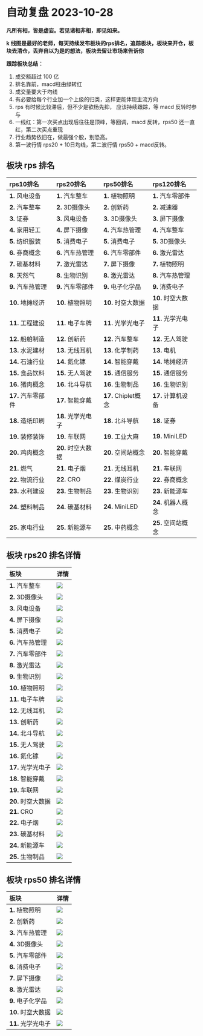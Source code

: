 # 自动复盘 2023-10-28

**凡所有相，皆是虚妄。若见诸相非相，即见如来。**

**k 线图是最好的老师，每天持续发布板块的rps排名，追踪板块，板块来开仓，板块去清仓，丢弃自以为是的想法，板块去留让市场来告诉你**
        
**跟踪板块总结：**
1. 成交额超过 100 亿
2. 排名靠前，macd柱由绿转红
3. 成交量要大于均线
4. 有必要给每个行业加一个上级的归类，这样更能体现主流方向
5. rps 有时候比较滞后，但不少是欲杨先抑， 应该持续跟踪，等 macd 反转时参与
6. 一线红：第一次买点出现后往往是顶峰，等回调，macd 反转，rps50 还一直红，第二次买点重现
7. 行业趋势依旧在，做最强个股，别恐高。
8. 第一波行情 rps20 + 10日均线，第二波行情 rps50 + macd反转。
        
## 板块 rps 排名
| rps10排名          | rps20排名          | rps50排名           | rps120排名         |
|:-------------------|:-------------------|:--------------------|:-------------------|
| **1.** 风电设备    | **1.** 汽车整车    | **1.** 植物照明     | **1.** 汽车零部件  |
| **2.** 汽车整车    | **2.** 3D摄像头    | **2.** 创新药       | **2.** 减速器      |
| **3.** 证券        | **3.** 风电设备    | **3.** 3D摄像头     | **3.** 屏下摄像    |
| **4.** 家用轻工    | **4.** 屏下摄像    | **4.** 汽车热管理   | **4.** 汽车整车    |
| **5.** 纺织服装    | **5.** 消费电子    | **5.** 消费电子     | **5.** 3D摄像头    |
| **6.** 券商概念    | **6.** 汽车热管理  | **6.** 汽车零部件   | **6.** 激光雷达    |
| **7.** 碳基材料    | **7.** 激光雷达    | **7.** 屏下摄像     | **7.** 植物照明    |
| **8.** 天然气      | **8.** 生物识别    | **8.** 激光雷达     | **8.** 汽车热管理  |
| **9.** 汽车热管理  | **9.** 汽车零部件  | **9.** 电子化学品   | **9.** 消费电子    |
| **10.** 地摊经济   | **10.** 植物照明   | **10.** 时空大数据  | **10.** 时空大数据 |
| **11.** 工程建设   | **11.** 电子车牌   | **11.** 光学光电子  | **11.** 光学光电子 |
| **12.** 船舶制造   | **12.** 创新药     | **12.** 汽车整车    | **12.** 无人驾驶   |
| **13.** 水泥建材   | **13.** 无线耳机   | **13.** 化学制药    | **13.** 电机       |
| **14.** 石油行业   | **14.** 氮化镓     | **14.** 智能穿戴    | **14.** 地摊经济   |
| **15.** 食品饮料   | **15.** 无人驾驶   | **15.** 通信服务    | **15.** 通信服务   |
| **16.** 猪肉概念   | **16.** 北斗导航   | **16.** 生物制品    | **16.** 生物识别   |
| **17.** 汽车零部件 | **17.** 智能穿戴   | **17.** Chiplet概念 | **17.** 计算机设备 |
| **18.** 造纸印刷   | **18.** 光学光电子 | **18.** 北斗导航    | **18.** 证券       |
| **19.** 装修装饰   | **19.** 车联网     | **19.** 工业大麻    | **19.** MiniLED    |
| **20.** 鸡肉概念   | **20.** 时空大数据 | **20.** 空间站概念  | **20.** 智能穿戴   |
| **21.** 燃气       | **21.** 电子烟     | **21.** 无线耳机    | **21.** 车联网     |
| **22.** 物流行业   | **22.** CRO        | **22.** 煤炭行业    | **22.** 券商概念   |
| **23.** 水利建设   | **23.** 生物制品   | **23.** 生物识别    | **23.** 新能源车   |
| **24.** 塑料制品   | **24.** 碳基材料   | **24.** MiniLED     | **24.** 机器人概念 |
| **25.** 家电行业   | **25.** 新能源车   | **25.** 中药概念    | **25.** 空间站概念 |
## 板块 rps20 排名详情
| 板块               | 详情                                                                                                 |
|:-------------------|:-----------------------------------------------------------------------------------------------------|
| **1.** 汽车整车    | ![](https://sykent-blog-image.oss-cn-beijing.aliyuncs.com/quant/image/2023/10/1698480179232-tmp.jpg) |
| **2.** 3D摄像头    | ![](https://sykent-blog-image.oss-cn-beijing.aliyuncs.com/quant/image/2023/10/1698480180794-tmp.jpg) |
| **3.** 风电设备    | ![](https://sykent-blog-image.oss-cn-beijing.aliyuncs.com/quant/image/2023/10/1698480181835-tmp.jpg) |
| **4.** 屏下摄像    | ![](https://sykent-blog-image.oss-cn-beijing.aliyuncs.com/quant/image/2023/10/1698480182874-tmp.jpg) |
| **5.** 消费电子    | ![](https://sykent-blog-image.oss-cn-beijing.aliyuncs.com/quant/image/2023/10/1698480183885-tmp.jpg) |
| **6.** 汽车热管理  | ![](https://sykent-blog-image.oss-cn-beijing.aliyuncs.com/quant/image/2023/10/1698480184867-tmp.jpg) |
| **7.** 汽车零部件  | ![](https://sykent-blog-image.oss-cn-beijing.aliyuncs.com/quant/image/2023/10/1698480185890-tmp.jpg) |
| **8.** 激光雷达    | ![](https://sykent-blog-image.oss-cn-beijing.aliyuncs.com/quant/image/2023/10/1698480186824-tmp.jpg) |
| **9.** 生物识别    | ![](https://sykent-blog-image.oss-cn-beijing.aliyuncs.com/quant/image/2023/10/1698480187826-tmp.jpg) |
| **10.** 植物照明   | ![](https://sykent-blog-image.oss-cn-beijing.aliyuncs.com/quant/image/2023/10/1698480188776-tmp.jpg) |
| **11.** 电子车牌   | ![](https://sykent-blog-image.oss-cn-beijing.aliyuncs.com/quant/image/2023/10/1698480189780-tmp.jpg) |
| **12.** 无线耳机   | ![](https://sykent-blog-image.oss-cn-beijing.aliyuncs.com/quant/image/2023/10/1698480190723-tmp.jpg) |
| **13.** 创新药     | ![](https://sykent-blog-image.oss-cn-beijing.aliyuncs.com/quant/image/2023/10/1698480191720-tmp.jpg) |
| **14.** 北斗导航   | ![](https://sykent-blog-image.oss-cn-beijing.aliyuncs.com/quant/image/2023/10/1698480192696-tmp.jpg) |
| **15.** 无人驾驶   | ![](https://sykent-blog-image.oss-cn-beijing.aliyuncs.com/quant/image/2023/10/1698480193758-tmp.jpg) |
| **16.** 氮化镓     | ![](https://sykent-blog-image.oss-cn-beijing.aliyuncs.com/quant/image/2023/10/1698480194811-tmp.jpg) |
| **17.** 光学光电子 | ![](https://sykent-blog-image.oss-cn-beijing.aliyuncs.com/quant/image/2023/10/1698480195731-tmp.jpg) |
| **18.** 智能穿戴   | ![](https://sykent-blog-image.oss-cn-beijing.aliyuncs.com/quant/image/2023/10/1698480196778-tmp.jpg) |
| **19.** 车联网     | ![](https://sykent-blog-image.oss-cn-beijing.aliyuncs.com/quant/image/2023/10/1698480197716-tmp.jpg) |
| **20.** 时空大数据 | ![](https://sykent-blog-image.oss-cn-beijing.aliyuncs.com/quant/image/2023/10/1698480198583-tmp.jpg) |
| **21.** CRO        | ![](https://sykent-blog-image.oss-cn-beijing.aliyuncs.com/quant/image/2023/10/1698480199518-tmp.jpg) |
| **22.** 电子烟     | ![](https://sykent-blog-image.oss-cn-beijing.aliyuncs.com/quant/image/2023/10/1698480200499-tmp.jpg) |
| **23.** 碳基材料   | ![](https://sykent-blog-image.oss-cn-beijing.aliyuncs.com/quant/image/2023/10/1698480201456-tmp.jpg) |
| **24.** 新能源车   | ![](https://sykent-blog-image.oss-cn-beijing.aliyuncs.com/quant/image/2023/10/1698480202478-tmp.jpg) |
| **25.** 生物制品   | ![](https://sykent-blog-image.oss-cn-beijing.aliyuncs.com/quant/image/2023/10/1698480203474-tmp.jpg) |
## 板块 rps50 排名详情
| 板块               | 详情                                                                                                 |
|:-------------------|:-----------------------------------------------------------------------------------------------------|
| **1.** 植物照明    | ![](https://sykent-blog-image.oss-cn-beijing.aliyuncs.com/quant/image/2023/10/1698480204526-tmp.jpg) |
| **2.** 创新药      | ![](https://sykent-blog-image.oss-cn-beijing.aliyuncs.com/quant/image/2023/10/1698480205448-tmp.jpg) |
| **3.** 汽车热管理  | ![](https://sykent-blog-image.oss-cn-beijing.aliyuncs.com/quant/image/2023/10/1698480206433-tmp.jpg) |
| **4.** 3D摄像头    | ![](https://sykent-blog-image.oss-cn-beijing.aliyuncs.com/quant/image/2023/10/1698480207416-tmp.jpg) |
| **5.** 汽车零部件  | ![](https://sykent-blog-image.oss-cn-beijing.aliyuncs.com/quant/image/2023/10/1698480208423-tmp.jpg) |
| **6.** 消费电子    | ![](https://sykent-blog-image.oss-cn-beijing.aliyuncs.com/quant/image/2023/10/1698480209396-tmp.jpg) |
| **7.** 屏下摄像    | ![](https://sykent-blog-image.oss-cn-beijing.aliyuncs.com/quant/image/2023/10/1698480210321-tmp.jpg) |
| **8.** 激光雷达    | ![](https://sykent-blog-image.oss-cn-beijing.aliyuncs.com/quant/image/2023/10/1698480211274-tmp.jpg) |
| **9.** 电子化学品  | ![](https://sykent-blog-image.oss-cn-beijing.aliyuncs.com/quant/image/2023/10/1698480212295-tmp.jpg) |
| **10.** 时空大数据 | ![](https://sykent-blog-image.oss-cn-beijing.aliyuncs.com/quant/image/2023/10/1698480213089-tmp.jpg) |
| **11.** 光学光电子 | ![](https://sykent-blog-image.oss-cn-beijing.aliyuncs.com/quant/image/2023/10/1698480214019-tmp.jpg) |